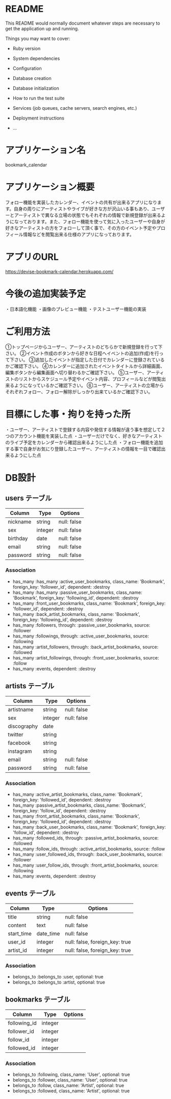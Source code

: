 # README

This README would normally document whatever steps are necessary to get the
application up and running.

Things you may want to cover:

* Ruby version

* System dependencies

* Configuration

* Database creation

* Database initialization

* How to run the test suite

* Services (job queues, cache servers, search engines, etc.)

* Deployment instructions

* ...

# アプリケーション名

bookmark_calendar

# アプリケーション概要

フォロー機能を実装したカレンダー、イベントの共有が出来るアプリになります。自身の周りにアーティストやライブが好きな方が沢山いる事もあり、ユーザーとアーティストで異なる立場の状態でもそれぞれの情報で新規登録が出来るようになっております。また、フォロー機能を使って気に入ったユーザーや自身が好きなアーティストの方をフォローして頂く事で、その方のイベント予定やプロフィール情報などを閲覧出来る仕様のアプリになっております。

# アプリのURL

https://devise-bookmark-calendar.herokuapp.com/

# 今後の追加実装予定

  ・日本語化機能
  ・画像のプレビュー機能
  ・テストユーザー機能の実装

# ご利用方法

  ①トップページからユーザー、アーティストのどちらかで新規登録を行って下さい。
  ②イベント作成のボタンから好きな日程へイベントの追加(作成)を行って下さい。
  ③追加したイベントが指定した日付でカレンダーに登録されているかご確認下さい。
  ④カレンダーに追加されたイベントタイトルから詳細画面、編集ボタンから編集画面へ切り替わるかご確認下さい。
  ⑤ユーザー、アーティストのリストからスケジュール予定やイベント内容、プロフィールなどが閲覧出来るようになっているかご確認下さい。
  ⑥ユーザー、アーティストの立場からそれぞれフォロー、フォロー解除がしっかり出来ているかご確認下さい。

# 目標にした事・拘りを持った所

  ・ユーザー、アーティストで登録する内容や発信する情報が違う事を想定して２つのアカウント機能を実装した点
  ・ユーザーだけでなく、好きなアーティストのライブ予定をカレンダーから確認出来るようにした点
  ・フォロー機能を追加する事で自身がお気にり登録したユーザー、アーティストの情報を一目で確認出来るようにした点

# DB設計

## users テーブル

| Column   | Type    | Options     |
| -------- | ------- | ----------- |
| nickname | string  | null: false |
| sex      | integer | null: false |
| birthday | date    | null: false |
| email    | string  | null: false |
| password | string  | null: false |

### Association

- has_many :has_many :active_user_bookmarks, class_name: 'Bookmark', foreign_key: 'follower_id', dependent: :destroy
- has_many :has_many :passive_user_bookmarks, class_name: 'Bookmark', foreign_key: 'following_id', dependent: :destroy
- has_many :front_user_bookmarks, class_name: 'Bookmark', foreign_key: 'follower_id', dependent: :destroy
- has_many :back_artist_bookmarks, class_name: 'Bookmark', foreign_key: 'following_id', dependent: :destroy
- has_many :followers, through: :passive_user_bookmarks, source: :follower
- has_many :followings, through: :active_user_bookmarks, source: :following
- has_many :artist_followers, through: :back_artist_bookmarks, source: :followed
- has_many :artist_followings, through: :front_user_bookmarks, source: :follow
- has_many :events, dependent: :destroy

## artists テーブル

| Column      | Type    | Options     |
| ----------- | ------- | ----------- |
| artistname  | string  | null: false |
| sex         | integer | null: false |
| discography | date    |             |
| twitter     | string  |             |
| facebook    | string  |             |
| instagram   | string  |             |
| email       | string  | null: false |
| password    | string  | null: false |

### Association

- has_many :active_artist_bookmarks, class_name: 'Bookmark', foreign_key: 'followed_id', dependent: :destroy
- has_many :passive_artist_bookmarks, class_name: 'Bookmark', foreign_key: 'follow_id', dependent: :destroy
- has_many :front_artist_bookmarks, class_name: 'Bookmark', foreign_key: 'followed_id', dependent: :destroy
- has_many :back_user_bookmarks, class_name: 'Bookmark', foreign_key: 'follow_id', dependent: :destroy
- has_many :followed_ids, through: :passive_artist_bookmarks, source: :followed
- has_many :follow_ids, through: :active_artist_bookmarks, source: :follow
- has_many :user_followed_ids, through: :back_user_bookmarks, source: :follower
- has_many :user_follow_ids, through: :front_artist_bookmarks, source: :following
- has_many :events, dependent: :destroy

## events テーブル

| Column      | Type      | Options                        |
| ----------- | --------- | ------------------------------ |
| title       | string    | null: false                    |
| content     | text      | null: false                    |
| start_time  | date_time | null: false                    |
| user_id     | integer   | null: false, foreign_key: true |
| artist_id   | integer   | null: false, foreign_key: true |

### Association

- belongs_to :belongs_to :user, optional: true
- belongs_to :belongs_to :artist, optional: true

## bookmarks テーブル

| Column       | Type    | Options    |
| ------------ | ------- | ---------- |
| following_id | integer |            |
| follower_id  | integer |            |
| follow_id    | integer |            |
| followed_id  | integer |            |

### Association

- belongs_to :following, class_name: 'User', optional: true
- belongs_to :follower, class_name: 'User', optional: true
- belongs_to :follow, class_name: 'Artist', optional: true
- belongs_to :followed, class_name: 'Artist', optional: true